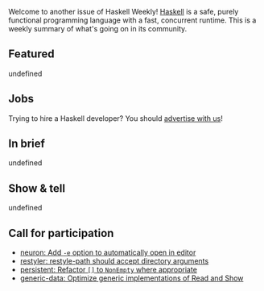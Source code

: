 Welcome to another issue of Haskell Weekly!
[Haskell](https://www.haskell.org) is a safe, purely functional programming language with a fast, concurrent runtime.
This is a weekly summary of what's going on in its community.

## Featured

undefined

## Jobs

Trying to hire a Haskell developer?
You should [advertise with us](https://haskellweekly.news/advertising.html)!

## In brief

undefined

## Show & tell

undefined

## Call for participation

-   [neuron: Add `-e` option to automatically open in editor](https://github.com/srid/neuron/issues/43)
-   [restyler: restyle-path should accept directory arguments](https://github.com/restyled-io/restyler/issues/86)
-   [persistent: Refactor `[]` to `NonEmpty` where appropriate](https://github.com/yesodweb/persistent/issues/1061)
-   [generic-data: Optimize generic implementations of Read and Show](https://github.com/Lysxia/generic-data/issues/37)
